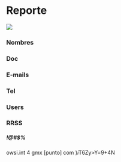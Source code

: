 # Reporte
![](https://i.imgur.com/quPfUjZ.png)

### Nombres

### Doc

### E-mails

### Tel

### Users

### RRSS



##### !@#$%
owsi.int 4 gmx [punto] com
$)i$T6Zy>Y=9+4N
